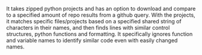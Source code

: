 It takes zipped python projects and has an option to download and compare to a specified amount of repo results from a github query. 
With the projects, it matches specific files/projects based on a specified shared string of characters in their names, and then finds lines with similar control structures, python functions and formatting. 
It specifically ignores function and variable names to identify similar code even with easily changed names.
